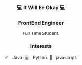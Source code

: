<div align="center">
  
### 💻 It Will Be Okay 💻
### FrontEnd Engineer
Full Time Student.

### Interests

☄️ &nbsp; Java. 
💻 &nbsp; Python. 
📇 &nbsp; javascript. 
